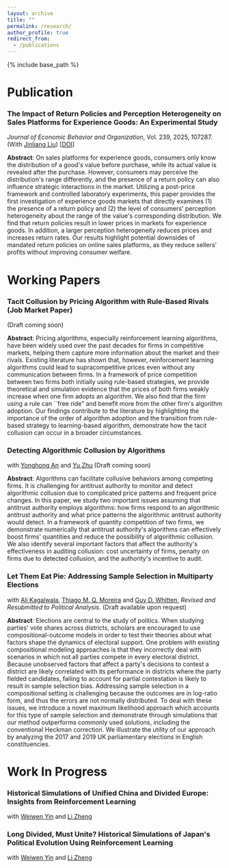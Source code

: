 ```yaml
---
layout: archive
title: ""
permalink: /research/
author_profile: true
redirect_from:
  - /publications
---
```


{% include base_path %}

# Publication
### The Impact of Return Policies and Perception Heterogeneity on Sales Platforms for Experience Goods: An Experimental Study

*Journal of Economic Behavior and Organization*, Vol. 239, 2025, 107287. (With [Jinliang Liu](https://sites.google.com/view/jinliangliu)) 
[[DOI](https://doi.org/10.1016/j.jebo.2025.107287)]

**Abstract**: On sales platforms for experience goods, consumers only know the distribution of a good's value before purchase, while its actual value is revealed after the purchase. However, consumers may perceive the distribution's range differently, and the presence of a return policy can also influence strategic interactions in the market. Utilizing a post-price framework and controlled laboratory experiments, this paper provides the first investigation of experience goods markets that directly examines (1) the presence of a return policy and (2) the level of consumers' perception heterogeneity about the range of the value's corresponding distribution. We find that return policies result in lower prices in markets for experience goods. In addition, a larger perception heterogeneity reduces prices and increases return rates. Our results highlight potential downsides of mandated return policies on online sales platforms, as they reduce sellers' profits without improving consumer welfare.

# Working Papers
### Tacit Collusion by Pricing Algorithm with Rule-Based Rivals (Job Market Paper)

(Draft coming soon)

**Abstract**:     Pricing algorithms, especially reinforcement learning algorithms, have been widely used over the past decades for firms in competitive markets, helping them capture more information about the market and their rivals. Existing literature has shown that, however, reinforcement learning algorithms could lead to supracompetitive prices even without any communication between firms. In a framework of price competition between two firms both initially using rule-based strategies, we provide theoretical and simulation evidence that the prices of both firms weakly increase when one firm adopts an algorithm. We also find that the firm using a rule can ``free ride" and benefit more from the other firm's algorithm adoption. Our findings contribute to the literature by highlighting the importance of the order of algorithm adoption and the transition from rule-based strategy to learning-based algorithm, demonstrate how the tacit collusion can occur in a broader circumstances.

### Detecting Algorithmic Collusion by Algorithms

with [Yonghong An](https://people.tamu.edu/~yonghongan/) and [Yu Zhu](https://sites.google.com/site/yuzhu2757/) (Draft coming soon)

**Abstract**: Algorithms can facilitate collusive behaviors among competing firms. It is challenging for antitrust authority to monitor and detect algorithmic collusion due to complicated price patterns and frequent price changes. In this paper, we study two important issues assuming that antitrust authority employs algorithms: how firms respond to an algorithmic antitrust authority and what price patterns the algorithmic antitrust authority would detect. In a framework of quantity competition of two firms, we demonstrate numerically that antitrust authority's algorithms can effectively boost firms' quantities and reduce the possibility of algorithmic collusion. We also identify several important factors that affect the authority's effectiveness in auditing collusion: cost uncertainty of firms, penalty on firms due to detected collusion, and the authority's incentive to audit. 

### Let Them Eat Pie: Addressing Sample Selection in Multiparty Elections

with [Ali Kagalwala](https://www.alikagalwala.com/), [Thiago M. Q. Moreira](https://www.thiagomqmoreira.com/) and [Guy D. Whitten](https://bush.tamu.edu/faculty/gwhitten/), *Revised and Resubmitted to Political Analysis*. (Draft available upon request)

**Abstract**: Elections are central to the study of politics. When studying parties' vote shares across districts, scholars are encouraged to use compositional-outcome models in order to test their theories about what factors shape the dynamics of electoral support. One problem with existing compositional modeling approaches is that they incorrectly deal with scenarios in which not all parties compete in every electoral district. Because unobserved factors that affect a party's decisions to contest a district are likely correlated with its performance in districts where the party fielded candidates, failing to account for partial contestation is likely to result in sample selection bias. Addressing sample selection in a compositional setting is challenging because the outcomes are in log-ratio form, and thus the errors are not normally distributed. To deal with these issues, we introduce a novel maximum likelihood approach which accounts for this type of sample selection and demonstrate through simulations that our method outperforms commonly used solutions, including the conventional Heckman correction. We illustrate the utility of our approach by analyzing the 2017 and 2019 UK parliamentary elections in English constituencies.

# Work In Progress

### Historical Simulations of Unified China and Divided Europe: Insights from Reinforcement Learning

with [Weiwen Yin](https://www.weiwenyin.org/) and [Li Zheng](https://iesr.jnu.edu.cn/2019/0821/c17702a512553/page.htm)

### Long Divided, Must Unite? Historical Simulations of Japan's Political Evolution Using Reinforcement Learning

with [Weiwen Yin](https://www.weiwenyin.org/) and [Li Zheng](https://iesr.jnu.edu.cn/2019/0821/c17702a512553/page.htm)
